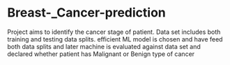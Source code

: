 # Breast-_Cancer-prediction
Project aims to identify the cancer stage of patient. Data set includes both training and testing data splits. efficient ML model is chosen and have feed both data splits and later machine is evaluated against data set and declared whether patient has Malignant or Benign type of cancer
